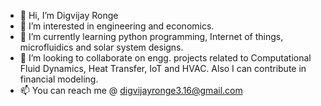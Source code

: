- 👋 Hi, I’m Digvijay Ronge
- 👀 I’m interested in engineering and economics.
- 🌱 I’m currently learning python programming, Internet of things, microfluidics and solar system designs.
- 💞️ I’m looking to collaborate on engg. projects related to Computational Fluid Dynamics, Heat Transfer, IoT and HVAC. Also I can contribute in financial modeling.
- 📫 You can reach me @ digvijayronge3.16@gmail.com

<!---
DDRonge/DDRonge is a ✨ special ✨ repository because its `README.md` (this file) appears on your GitHub profile.
You can click the Preview link to take a look at your changes.
--->
